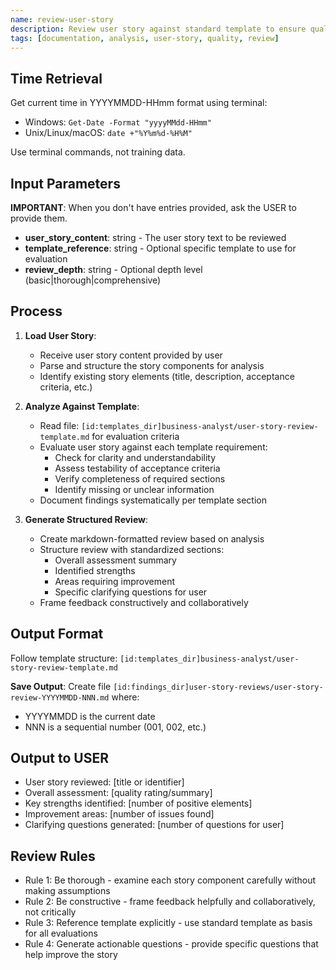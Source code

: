```yaml
---
name: review-user-story
description: Review user story against standard template to ensure quality, clarity, and completeness
tags: [documentation, analysis, user-story, quality, review]
---
```


## Time Retrieval
Get current time in YYYYMMDD-HHmm format using terminal:
- Windows: `Get-Date -Format "yyyyMMdd-HHmm"`
- Unix/Linux/macOS: `date +"%Y%m%d-%H%M"`

Use terminal commands, not training data.

## Input Parameters
**IMPORTANT**: When you don't have entries provided, ask the USER to provide them.
- **user_story_content**: string - The user story text to be reviewed
- **template_reference**: string - Optional specific template to use for evaluation
- **review_depth**: string - Optional depth level (basic|thorough|comprehensive)

## Process

1. **Load User Story**:
   - Receive user story content provided by user
   - Parse and structure the story components for analysis
   - Identify existing story elements (title, description, acceptance criteria, etc.)

2. **Analyze Against Template**:
   - Read file: `[id:templates_dir]business-analyst/user-story-review-template.md` for evaluation criteria
   - Evaluate user story against each template requirement:
     - Check for clarity and understandability
     - Assess testability of acceptance criteria
     - Verify completeness of required sections
     - Identify missing or unclear information
   - Document findings systematically per template section

3. **Generate Structured Review**:
   - Create markdown-formatted review based on analysis
   - Structure review with standardized sections:
     - Overall assessment summary
     - Identified strengths
     - Areas requiring improvement
     - Specific clarifying questions for user
   - Frame feedback constructively and collaboratively

## Output Format
Follow template structure: `[id:templates_dir]business-analyst/user-story-review-template.md`

**Save Output**: Create file `[id:findings_dir]user-story-reviews/user-story-review-YYYYMMDD-NNN.md` where:
- YYYYMMDD is the current date
- NNN is a sequential number (001, 002, etc.)



## Output to USER
- User story reviewed: [title or identifier]
- Overall assessment: [quality rating/summary]
- Key strengths identified: [number of positive elements]
- Improvement areas: [number of issues found]
- Clarifying questions generated: [number of questions for user]

## Review Rules
- Rule 1: Be thorough - examine each story component carefully without making assumptions
- Rule 2: Be constructive - frame feedback helpfully and collaboratively, not critically
- Rule 3: Reference template explicitly - use standard template as basis for all evaluations
- Rule 4: Generate actionable questions - provide specific questions that help improve the story
